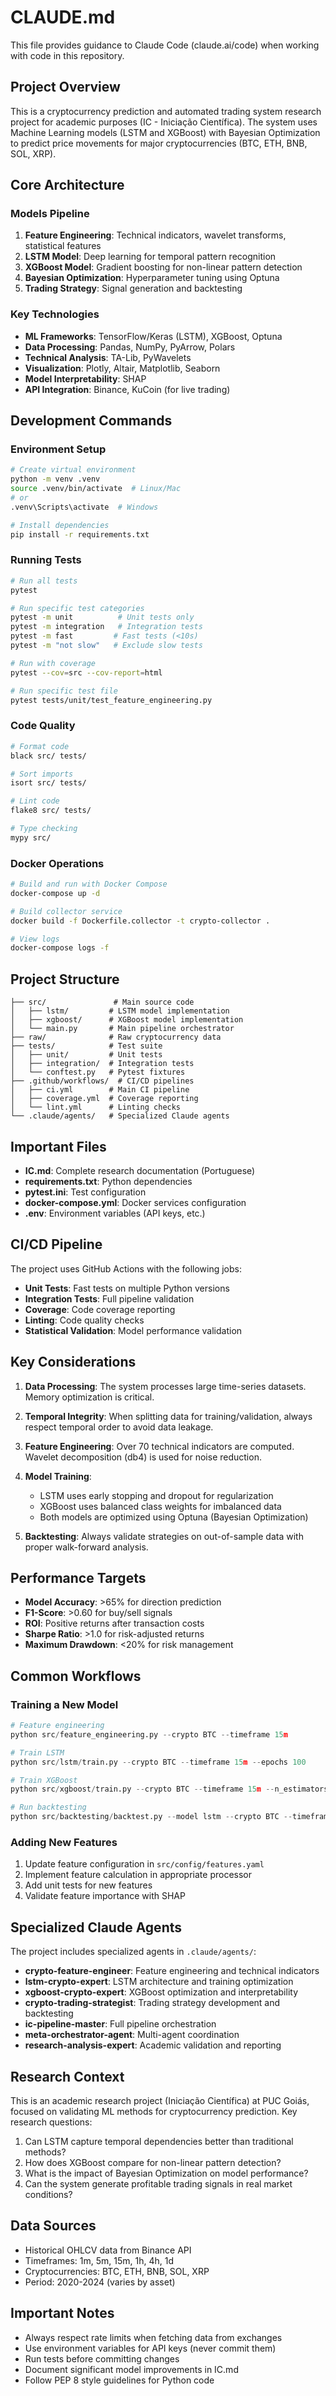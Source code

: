 # CLAUDE.md

This file provides guidance to Claude Code (claude.ai/code) when working with code in this repository.

## Project Overview

This is a cryptocurrency prediction and automated trading system research project for academic purposes (IC - Iniciação Científica). The system uses Machine Learning models (LSTM and XGBoost) with Bayesian Optimization to predict price movements for major cryptocurrencies (BTC, ETH, BNB, SOL, XRP).

## Core Architecture

### Models Pipeline
1. **Feature Engineering**: Technical indicators, wavelet transforms, statistical features
2. **LSTM Model**: Deep learning for temporal pattern recognition
3. **XGBoost Model**: Gradient boosting for non-linear pattern detection
4. **Bayesian Optimization**: Hyperparameter tuning using Optuna
5. **Trading Strategy**: Signal generation and backtesting

### Key Technologies
- **ML Frameworks**: TensorFlow/Keras (LSTM), XGBoost, Optuna
- **Data Processing**: Pandas, NumPy, PyArrow, Polars
- **Technical Analysis**: TA-Lib, PyWavelets
- **Visualization**: Plotly, Altair, Matplotlib, Seaborn
- **Model Interpretability**: SHAP
- **API Integration**: Binance, KuCoin (for live trading)

## Development Commands

### Environment Setup
```bash
# Create virtual environment
python -m venv .venv
source .venv/bin/activate  # Linux/Mac
# or
.venv\Scripts\activate  # Windows

# Install dependencies
pip install -r requirements.txt
```

### Running Tests
```bash
# Run all tests
pytest

# Run specific test categories
pytest -m unit          # Unit tests only
pytest -m integration   # Integration tests
pytest -m fast         # Fast tests (<10s)
pytest -m "not slow"   # Exclude slow tests

# Run with coverage
pytest --cov=src --cov-report=html

# Run specific test file
pytest tests/unit/test_feature_engineering.py
```

### Code Quality
```bash
# Format code
black src/ tests/

# Sort imports
isort src/ tests/

# Lint code
flake8 src/ tests/

# Type checking
mypy src/
```

### Docker Operations
```bash
# Build and run with Docker Compose
docker-compose up -d

# Build collector service
docker build -f Dockerfile.collector -t crypto-collector .

# View logs
docker-compose logs -f
```

## Project Structure

```
├── src/               # Main source code
│   ├── lstm/         # LSTM model implementation
│   ├── xgboost/      # XGBoost model implementation
│   └── main.py       # Main pipeline orchestrator
├── raw/              # Raw cryptocurrency data
├── tests/            # Test suite
│   ├── unit/         # Unit tests
│   ├── integration/  # Integration tests
│   └── conftest.py   # Pytest fixtures
├── .github/workflows/  # CI/CD pipelines
│   ├── ci.yml        # Main CI pipeline
│   ├── coverage.yml  # Coverage reporting
│   └── lint.yml      # Linting checks
└── .claude/agents/   # Specialized Claude agents
```

## Important Files

- **IC.md**: Complete research documentation (Portuguese)
- **requirements.txt**: Python dependencies
- **pytest.ini**: Test configuration
- **docker-compose.yml**: Docker services configuration
- **.env**: Environment variables (API keys, etc.)

## CI/CD Pipeline

The project uses GitHub Actions with the following jobs:
- **Unit Tests**: Fast tests on multiple Python versions
- **Integration Tests**: Full pipeline validation
- **Coverage**: Code coverage reporting
- **Linting**: Code quality checks
- **Statistical Validation**: Model performance validation

## Key Considerations

1. **Data Processing**: The system processes large time-series datasets. Memory optimization is critical.

2. **Temporal Integrity**: When splitting data for training/validation, always respect temporal order to avoid data leakage.

3. **Feature Engineering**: Over 70 technical indicators are computed. Wavelet decomposition (db4) is used for noise reduction.

4. **Model Training**:
   - LSTM uses early stopping and dropout for regularization
   - XGBoost uses balanced class weights for imbalanced data
   - Both models are optimized using Optuna (Bayesian Optimization)

5. **Backtesting**: Always validate strategies on out-of-sample data with proper walk-forward analysis.

## Performance Targets

- **Model Accuracy**: >65% for direction prediction
- **F1-Score**: >0.60 for buy/sell signals
- **ROI**: Positive returns after transaction costs
- **Sharpe Ratio**: >1.0 for risk-adjusted returns
- **Maximum Drawdown**: <20% for risk management

## Common Workflows

### Training a New Model
```python
# Feature engineering
python src/feature_engineering.py --crypto BTC --timeframe 15m

# Train LSTM
python src/lstm/train.py --crypto BTC --timeframe 15m --epochs 100

# Train XGBoost
python src/xgboost/train.py --crypto BTC --timeframe 15m --n_estimators 1000

# Run backtesting
python src/backtesting/backtest.py --model lstm --crypto BTC --timeframe 15m
```

### Adding New Features
1. Update feature configuration in `src/config/features.yaml`
2. Implement feature calculation in appropriate processor
3. Add unit tests for new features
4. Validate feature importance with SHAP

## Specialized Claude Agents

The project includes specialized agents in `.claude/agents/`:
- **crypto-feature-engineer**: Feature engineering and technical indicators
- **lstm-crypto-expert**: LSTM architecture and training optimization
- **xgboost-crypto-expert**: XGBoost optimization and interpretability
- **crypto-trading-strategist**: Trading strategy development and backtesting
- **ic-pipeline-master**: Full pipeline orchestration
- **meta-orchestrator-agent**: Multi-agent coordination
- **research-analysis-expert**: Academic validation and reporting

## Research Context

This is an academic research project (Iniciação Científica) at PUC Goiás, focused on validating ML methods for cryptocurrency prediction. Key research questions:
1. Can LSTM capture temporal dependencies better than traditional methods?
2. How does XGBoost compare for non-linear pattern detection?
3. What is the impact of Bayesian Optimization on model performance?
4. Can the system generate profitable trading signals in real market conditions?

## Data Sources

- Historical OHLCV data from Binance API
- Timeframes: 1m, 5m, 15m, 1h, 4h, 1d
- Cryptocurrencies: BTC, ETH, BNB, SOL, XRP
- Period: 2020-2024 (varies by asset)

## Important Notes

- Always respect rate limits when fetching data from exchanges
- Use environment variables for API keys (never commit them)
- Run tests before committing changes
- Document significant model improvements in IC.md
- Follow PEP 8 style guidelines for Python code
